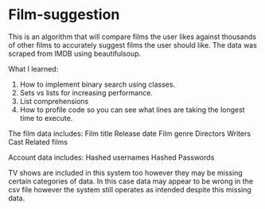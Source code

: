 # Film-suggestion

This is an algorithm that will compare films the user likes against thousands of other films to accurately suggest films the user should like.
The data was scraped from IMDB using beautifulsoup. 

What I learned:
1) How to implement binary search using classes.
2) Sets vs lists for increasing performance.
3) List comprehensions
4) How to profile code so you can see what lines are taking the longest time to execute.


The film data includes:
Film title
Release date
Film genre
Directors
Writers
Cast
Related films


Account data includes:
Hashed usernames
Hashed Passwords


TV shows are included in this system too however they may be missing certain categories of data. In this case data may appear to be wrong in the csv file however the system still operates as intended despite this missing data. 
